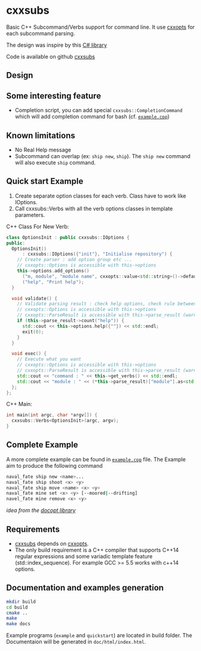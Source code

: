 # cxxsubs

Basic C++ Subcommand/Verbs support for command line. It use [cxxopts](https://github.com/jarro2783/cxxopts) for each subcommand parsing.

The design was inspire by this [C# library](https://github.com/commandlineparser/commandline)

Code is available on github [cxxsubs](https://github.com/edmBernard/cxxsubs)

## Design


## Some interesting feature

- Completion script, you can add special `cxxsubs::CompletionCommand` which will add completion command for bash (cf. [`example.cpp`](src/example.cpp))


## Known limitations

- No Real Help message
- Subcommand can overlap (ex: `ship new`, `ship`). The `ship new` command will also execute `ship` command.


## Quick start Example

1. Create separate option classes for each verb. Class have to work like IOptions.
1. Call cxxsubs::Verbs with all the verb options classes in template parameters.


C++ Class For New Verb:

```cpp
class OptionsInit : public cxxsubs::IOptions {
public:
  OptionsInit()
      : cxxsubs::IOptions({"init"}, "Initialise repository") {
    // Create parser : add option group etc ...
    // cxxopts::Options is accessible with this->options
    this->options.add_options()
      ("m, module", "module name", cxxopts::value<std::string>()->default_value("my_module"))
      ("help", "Print help");
  }

  void validate() {
    // Validate parsing result : check help options, check rule between option (exclusivity etc ...)
    // cxxopts::Options is accessible with this->options
    // cxxopts::ParseResult is accessible with this->parse_result (warning it's a pointer)
    if (this->parse_result->count("help")) {
      std::cout << this->options.help({""}) << std::endl;
      exit(0);
    }
  }

  void exec() {
    // Execute what you want
    // cxxopts::Options is accessible with this->options
    // cxxopts::ParseResult is accessible with this->parse_result (warning it's a pointer)
    std::cout << "command : " << this->get_verbs() << std::endl;
    std::cout << "module : " << (*this->parse_result)["module"].as<std::string>() << std::endl;
  };
};
```

C++ Main:

```cpp
int main(int argc, char *argv[]) {
  cxxsubs::Verbs<OptionsInit>(argc, argv);
}
```


## Complete Example

A more complete example can be found in [`example.cpp`](src/example.cpp) file.
The Example aim to produce the following command

```bash
naval_fate ship new <name>...
naval_fate ship shoot <x> <y>
naval_fate ship move <name> <x> <y>
naval_fate mine set <x> <y> [--moored|--drifting]
navel_fate mine remove <x> <y>
```
*idea from the [docopt library](http://docopt.org/)*

## Requirements

- [cxxsubs](https://github.com/edmBernard/cxxsubs) depends on [cxxopts](https://github.com/jarro2783/cxxopts).
- The only build requirement is a C++ compiler that supports C++14 regular expressions and some variadic template feature (std::index_sequence). For example GCC >= 5.5 works with c++14 options.

## Documentation and examples generation

```bash
mkdir build
cd build
cmake ..
make
make docs
```

Example programs (`example` and `quickstart`) are located in build folder. The Documentaion will be generated in `doc/html/index.html`.
